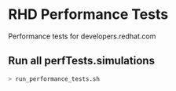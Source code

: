 RHD Performance Tests
=========================

Performance tests for developers.redhat.com

Run all perfTests.simulations
-------------------

```bash
> run_performance_tests.sh
```
